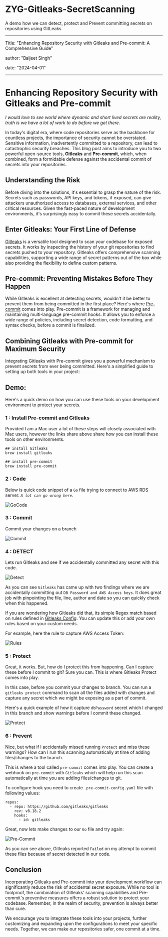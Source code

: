 # ZYG-Gitleaks-SecretScanning
A demo how we can detect, protect and Prevent committing secrets on repositories using GitLeaks

---
Title: "Enhancing Repository Security with Gitleaks and Pre-commit: A Comprehensive Guide"

author: "Baljeet Singh"

date: "2024-04-01"

---

# Enhancing Repository Security with Gitleaks and Pre-commit

*I would love to see world where dynamic and short lived secrets are reality, truth is we have a lot of work to do before we get there.*

In today's digital era, where code repositories serve as the backbone for countless projects, the importance of security cannot be overstated. Sensitive information, inadvertently committed to a repository, can lead to catastrophic security breaches. This blog post aims to introduce you to two powerful open-source tools, **Gitleaks** and **Pre-commit**, which, when combined, form a formidable defense against the accidental commit of secrets into your repositories.

## Understanding the Risk

Before diving into the solutions, it's essential to grasp the nature of the risk. Secrets such as passwords, API keys, and tokens, if exposed, can give attackers unauthorized access to databases, external services, and other critical resources. Given the fast-paced nature of development environments, it's surprisingly easy to commit these secrets accidentally.

## Enter Gitleaks: Your First Line of Defense

[Gitleaks](https://github.com/zricethezav/gitleaks) is a versatile tool designed to scan your codebase for exposed secrets. It works by inspecting the history of your git repositories to find secrets pushed to your repository. Gitleaks offers comprehensive scanning capabilities, supporting a wide range of secret patterns out of the box while also providing the flexibility to define custom patterns.


## Pre-commit: Preventing Mistakes Before They Happen

While Gitleaks is excellent at detecting secrets, wouldn't it be better to prevent them from being committed in the first place? Here's where [Pre-commit](https://pre-commit.com/) comes into play. Pre-commit is a framework for managing and maintaining multi-language pre-commit hooks. It allows you to enforce a wide range of policies, including secret detection, code formatting, and syntax checks, before a commit is finalized.

## Combining Gitleaks with Pre-commit for Maximum Security

Integrating Gitleaks with Pre-commit gives you a powerful mechanism to prevent secrets from ever being committed. Here's a simplified guide to setting up both tools in your project:

## Demo:

Here's a quick demo on how you can use these tools on your development environment to protect your secrets. 

### 1 :  Install Pre-commit and Gitleaks

Provided I am a Mac user a lot of these steps will closely associated with Mac users, however the links share above share how you can install these tools on other environments.

```
## install Gitleaks
brew install gitleaks

## install pre-commit
brew install pre-commit 
```

### 2 :  Code

Below is quick code snippet of a `Go` file trying to connect to AWS RDS server. *`A lot can go wrong here`*.

![GoCode](./assets/GoCode.png)

### 3 : Commit 

Commit your changes on a branch

![Commit](./assets/Commit.png)

### 4 : DETECT 

Lets run Gitleaks and see if we accidentally committed any secret with this code. 

![Detect](./assets/Detect.png)

As you can see `Gitleaks` has came up with two findings where we are accidentally committing out `DB Password and AWS Access keys`. It does great job with pinpointing the file, line, author and date so you can quickly check when this happened. 

If you are wondering how Gitleaks did that, its simple Regex match based on rules defined in [Gitleaks Config](https://github.com/gitleaks/gitleaks/blob/master/config/gitleaks.toml). You can update this or add your own rules based on your custom needs.

For example, here the rule to capture AWS Access Token:

![Rules](./assets/Rules.png)

### 5 : Protect

Great, it works. But, how do I protect this from happening. Can I capture these before I commit to git?
Sure you can. This is where Gitleaks Protect comes into play. 

In this case, before you commit your changes to branch. You can run a `gitleaks protect` command to scan all the files added with changes and capture any secret which we might be exposing as a part of commit. 

Here's a quick example of how it capture `dbPassword` secret which I changed in this branch and show warnings before I commit these changed. 

![Protect](./assets/Protect.png)

### 6 : Prevent

Nice, but what if I accidentally missed running `Protect` and miss these warnings? How can I run this scanning automatically at time of adding files/changes to the branch. 

This is where a tool called `pre-commit` comes into play. You can create a webhook on `pre-commit` with `Gitleaks` which will help run this scan automatically at time you are adding files/changes to git. 

To configure hook you need to create `.pre-commit-config.yaml` file with following values:

```
repos:
  - repo: https://github.com/gitleaks/gitleaks
    rev: v8.18.2
    hooks:
      - id: gitleaks
```

Great, now lets make changes to our `Go` file and try again:

![Pre-Commit](./assets/Pre-Commit.png)

As you can see above, Gitleaks reported `Failed` on my attempt to commit these files because of secret detected in our code. 

## Conclusion
Incorporating Gitleaks and Pre-commit into your development workflow can significantly reduce the risk of accidental secret exposure. While no tool is foolproof, the combination of Gitleaks' scanning capabilities and Pre-commit's preventive measures offers a robust solution to protect your codebase. Remember, in the realm of security, prevention is always better than cure.

We encourage you to integrate these tools into your projects, further customizing and expanding upon the configurations to meet your specific needs. Together, we can make our repositories safer, one commit at a time.